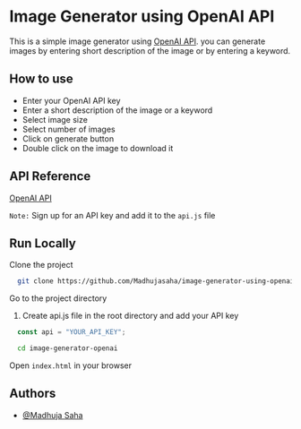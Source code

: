 # Image Generator using OpenAI API

This is a simple image generator using [OpenAI API](https://openai.com/api/). you can generate images by entering short description of the image or by entering a keyword.



## How to use

- Enter your OpenAI API key
- Enter a short description of the image or a keyword
- Select image size
- Select number of images
- Click on generate button
- Double click on the image to download it

## API Reference

[OpenAI API](https://openai.com/api/)

`Note:` Sign up for an API key and add it to the `api.js` file

## Run Locally

Clone the project

```bash
  git clone https://github.com/Madhujasaha/image-generator-using-openai-api
```

Go to the project directory

1. Create api.js file in the root directory and add your API key

```javascript
  const api = "YOUR_API_KEY";
```

```bash
  cd image-generator-openai
```

Open `index.html` in your browser

## Authors

- [@Madhuja Saha](https://github.com/Madhujasaha)

